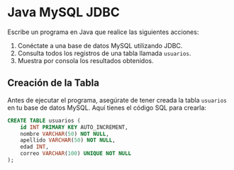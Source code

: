 # Java MySQL JDBC

Escribe un programa en Java que realice las siguientes acciones:
1. Conéctate a una base de datos MySQL utilizando JDBC.
2. Consulta todos los registros de una tabla llamada `usuarios`.
3. Muestra por consola los resultados obtenidos.

## Creación de la Tabla

Antes de ejecutar el programa, asegúrate de tener creada la tabla `usuarios` en tu base de datos MySQL. Aquí tienes el código SQL para crearla:

```sql
CREATE TABLE usuarios (
    id INT PRIMARY KEY AUTO_INCREMENT,
    nombre VARCHAR(50) NOT NULL,
    apellido VARCHAR(50) NOT NULL,
    edad INT,
    correo VARCHAR(100) UNIQUE NOT NULL
);
